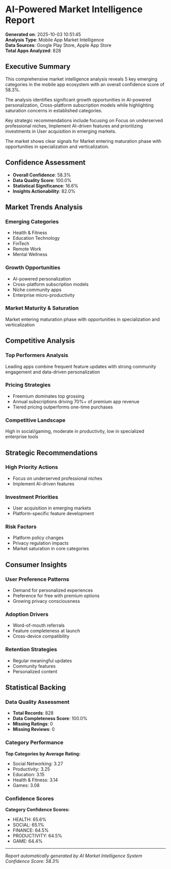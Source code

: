 
# AI-Powered Market Intelligence Report

**Generated on**: 2025-10-03 10:51:45  
**Analysis Type**: Mobile App Market Intelligence  
**Data Sources**: Google Play Store, Apple App Store  
**Total Apps Analyzed**: 828

## Executive Summary

This comprehensive market intelligence analysis reveals 5 key emerging categories 
in the mobile app ecosystem with an overall confidence score of 58.3%.

The analysis identifies significant growth opportunities in AI-powered personalization, Cross-platform subscription models 
while highlighting saturation concerns in established categories. 

Key strategic recommendations include focusing on Focus on underserved professional niches, Implement AI-driven features 
and prioritizing investments in User acquisition in emerging markets.

The market shows clear signals for Market entering maturation phase with opportunities in specialization and verticalization.

## Confidence Assessment

- **Overall Confidence**: 58.3%
- **Data Quality Score**: 100.0%
- **Statistical Significance**: 16.6%
- **Insights Actionability**: 82.0%

## Market Trends Analysis

### Emerging Categories
- Health & Fitness
- Education Technology
- FinTech
- Remote Work
- Mental Wellness

### Growth Opportunities
- AI-powered personalization
- Cross-platform subscription models
- Niche community apps
- Enterprise micro-productivity

### Market Maturity & Saturation
Market entering maturation phase with opportunities in specialization and verticalization

## Competitive Analysis

### Top Performers Analysis
Leading apps combine frequent feature updates with strong community engagement and data-driven personalization

### Pricing Strategies
- Freemium dominates top grossing
- Annual subscriptions driving 70%+ of premium app revenue
- Tiered pricing outperforms one-time purchases

### Competitive Landscape
High in social/gaming, moderate in productivity, low in specialized enterprise tools

## Strategic Recommendations

### High Priority Actions
- Focus on underserved professional niches
- Implement AI-driven features

### Investment Priorities
- User acquisition in emerging markets
- Platform-specific feature development

### Risk Factors
- Platform policy changes
- Privacy regulation impacts
- Market saturation in core categories

## Consumer Insights

### User Preference Patterns
- Demand for personalized experiences
- Preference for free with premium options
- Growing privacy consciousness

### Adoption Drivers
- Word-of-mouth referrals
- Feature completeness at launch
- Cross-device compatibility

### Retention Strategies
- Regular meaningful updates
- Community features
- Personalized content

## Statistical Backing

### Data Quality Assessment

- **Total Records**: 828
- **Data Completeness Score**: 100.0%
- **Missing Ratings**: 0
- **Missing Reviews**: 0


### Category Performance
**Top Categories by Average Rating:**
- Social Networking: 3.27
- Productivity: 3.25
- Education: 3.15
- Health & Fitness: 3.14
- Games: 3.08


### Confidence Scores
**Category Confidence Scores:**
- HEALTH: 65.6%
- SOCIAL: 65.1%
- FINANCE: 64.5%
- PRODUCTIVITY: 64.5%
- GAME: 64.4%


---
*Report automatically generated by AI Market Intelligence System*  
*Confidence Score: 58.3%*
